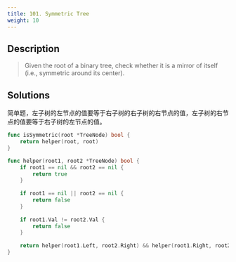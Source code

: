 ```yaml
---
title: 101. Symmetric Tree
weight: 10
---
```


## Description

> Given the root of a binary tree, check whether it is a mirror of itself (i.e., symmetric around its center).

## Solutions
简单题，左子树的左节点的值要等于右子树的右子树的右节点的值，左子树的右节点的值要等于右子树的左节点的值。

```go
func isSymmetric(root *TreeNode) bool {
    return helper(root, root)
}

func helper(root1, root2 *TreeNode) bool {
    if root1 == nil && root2 == nil {
        return true
    }
    
    if root1 == nil || root2 == nil {
        return false
    }
    
    if root1.Val != root2.Val {
        return false
    }
    
    return helper(root1.Left, root2.Right) && helper(root1.Right, root2.Left)
}
```
